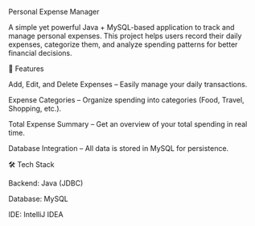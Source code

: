 Personal Expense Manager

A simple yet powerful Java + MySQL-based application to track and manage personal expenses.
This project helps users record their daily expenses, categorize them, and analyze spending patterns for better financial decisions.

🚀 Features

Add, Edit, and Delete Expenses – Easily manage your daily transactions.

Expense Categories – Organize spending into categories (Food, Travel, Shopping, etc.).

Total Expense Summary – Get an overview of your total spending in real time.

Database Integration – All data is stored in MySQL for persistence.

🛠️ Tech Stack

Backend: Java (JDBC)

Database: MySQL

IDE: IntelliJ IDEA
